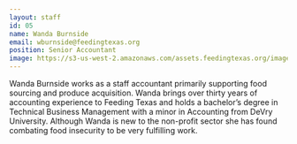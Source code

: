 ```yaml
---
layout: staff
id: 05
name: Wanda Burnside
email: wburnside@feedingtexas.org
position: Senior Accountant
image: https://s3-us-west-2.amazonaws.com/assets.feedingtexas.org/images/staff/wanda-burnside.jpg
---
```

Wanda Burnside works as a staff accountant primarily supporting food sourcing and produce acquisition. Wanda brings over thirty years of accounting experience to Feeding Texas and holds a bachelor’s degree in Technical Business Management with a minor in Accounting from DeVry University. Although Wanda is new to the non-profit sector she has found combating food insecurity to be very fulfilling work. 
